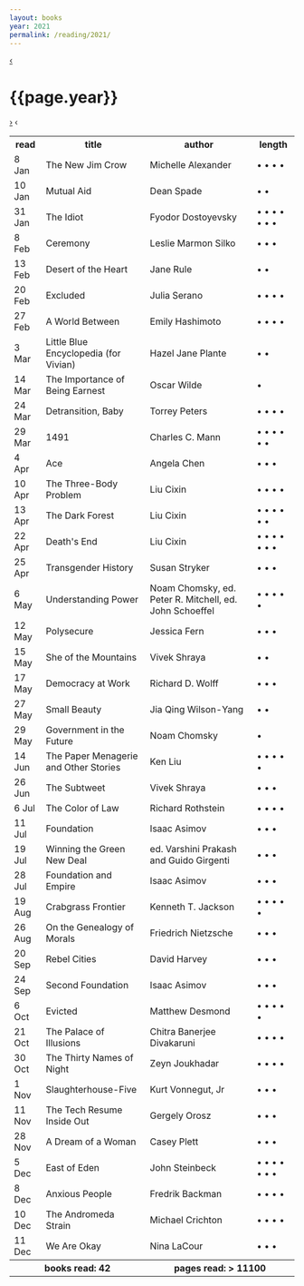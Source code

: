 ```yaml
---
layout: books 
year: 2021
permalink: /reading/2021/
---
```


<div class="content">
  <div class="flex-wrapper">
  <div class="log-header">
  <a class="log-nav" href="/reading/2020" title="Previous Log">&lsaquo;</a>
  <h1 class="log-title">{{page.year}}</h1>
  <a class="log-nav" href="/reading/2022" title="Next Log">&rsaquo;</a>
  <span class="ghost log-nav">&lsaquo;</span>
  </div>
  </div>
  <div class="books-table-wrapper">
  <table class="books-read">
  <tr>
    <th>read</th>
    <th>title</th>
    <th>author</th>
    <th>length</th>
  </tr>
  <tr>
    <td>8 Jan</td>
    <td>The New Jim Crow</td>
    <td>Michelle Alexander</td>
    <td> &bull; &bull; &bull; &bull;  </td>
  </tr>
  <tr>
    <td>10 Jan</td>
    <td>Mutual Aid</td>
    <td>Dean Spade</td>
    <td> &bull; &bull;  </td>
  </tr>
  <tr>
    <td>31 Jan</td>
    <td>The Idiot</td>
    <td>Fyodor Dostoyevsky</td>
    <td> &bull; &bull; &bull; &bull; &bull; &bull; &bull;  </td>
  </tr>
  <tr>
    <td>8 Feb</td>
    <td>Ceremony</td>
    <td>Leslie Marmon Silko</td>
    <td> &bull; &bull; &bull;  </td>
  </tr>
  <tr>
    <td>13 Feb</td>
    <td>Desert of the Heart</td>
    <td>Jane Rule</td>
    <td> &bull; &bull;  </td>
  </tr>
  <tr>
    <td>20 Feb</td>
    <td>Excluded</td>
    <td>Julia Serano</td>
    <td> &bull; &bull; &bull; &bull;  </td>
  </tr>
  <tr>
    <td>27 Feb</td>
    <td>A World Between</td>
    <td>Emily Hashimoto</td>
    <td> &bull; &bull; &bull; &bull;  </td>
  </tr>
  <tr>
    <td>3 Mar</td>
    <td>Little Blue Encyclopedia (for Vivian)</td>
    <td>Hazel Jane Plante</td>
    <td> &bull; &bull;  </td>
  </tr>
  <tr>
    <td>14 Mar</td>
    <td>The Importance of Being Earnest</td>
    <td>Oscar Wilde</td>
    <td> &bull;  </td>
  </tr>
  <tr>
    <td>24 Mar</td>
    <td>Detransition, Baby</td>
    <td>Torrey Peters</td>
    <td> &bull; &bull; &bull; &bull;  </td>
  </tr>
  <tr>
    <td>29 Mar</td>
    <td>1491</td>
    <td>Charles C. Mann</td>
    <td> &bull; &bull; &bull; &bull; &bull; &bull;  </td>
  </tr>
  <tr>
    <td>4 Apr</td>
    <td>Ace</td>
    <td>Angela Chen</td>
    <td> &bull; &bull; &bull;  </td>
  </tr>
  <tr>
    <td>10 Apr</td>
    <td>The Three-Body Problem</td>
    <td>Liu Cixin</td>
    <td> &bull; &bull; &bull; &bull;  </td>
  </tr>
  <tr>
    <td>13 Apr</td>
    <td>The Dark Forest</td>
    <td>Liu Cixin</td>
    <td> &bull; &bull; &bull; &bull; &bull; &bull;  </td>
  </tr>
  <tr>
    <td>22 Apr</td>
    <td>Death's End</td>
    <td>Liu Cixin</td>
    <td> &bull; &bull; &bull; &bull; &bull; &bull; &bull;  </td>
  </tr>
  <tr>
    <td>25 Apr</td>
    <td>Transgender History</td>
    <td>Susan Stryker</td>
    <td> &bull; &bull; &bull;  </td>
  </tr>
  <tr>
    <td>6 May</td>
    <td>Understanding Power</td>
    <td>Noam Chomsky, ed. Peter R. Mitchell, ed. John Schoeffel</td>
    <td> &bull; &bull; &bull; &bull; &bull;  </td>
  </tr>
  <tr>
    <td>12 May</td>
    <td>Polysecure</td>
    <td>Jessica Fern</td>
    <td> &bull; &bull; &bull;  </td>
  </tr>
  <tr>
    <td>15 May</td>
    <td>She of the Mountains</td>
    <td>Vivek Shraya</td>
    <td> &bull; &bull;  </td>
  </tr>
  <tr>
    <td>17 May</td>
    <td>Democracy at Work</td>
    <td>Richard D. Wolff</td>
    <td> &bull; &bull; &bull;  </td>
  </tr>
  <tr>
    <td>27 May</td>
    <td>Small Beauty</td>
    <td>Jia Qing Wilson-Yang</td>
    <td> &bull; &bull;  </td>
  </tr>
  <tr>
    <td>29 May</td>
    <td>Government in the Future</td>
    <td>Noam Chomsky</td>
    <td> &bull;  </td>
  </tr>
  <tr>
    <td>14 Jun</td>
    <td>The Paper Menagerie and Other Stories</td>
    <td>Ken Liu</td>
    <td> &bull; &bull; &bull; &bull; &bull;  </td>
  </tr>
  <tr>
    <td>26 Jun</td>
    <td>The Subtweet</td>
    <td>Vivek Shraya</td>
    <td> &bull; &bull; &bull;  </td>
  </tr>
  <tr>
    <td>6 Jul</td>
    <td>The Color of Law</td>
    <td>Richard Rothstein</td>
    <td> &bull; &bull; &bull; &bull;  </td>
  </tr>
  <tr>
    <td>11 Jul</td>
    <td>Foundation</td>
    <td>Isaac Asimov</td>
    <td> &bull; &bull; &bull;  </td>
  </tr>
  <tr>
    <td>19 Jul</td>
    <td>Winning the Green New Deal</td>
    <td>ed. Varshini Prakash and Guido Girgenti</td>
    <td> &bull; &bull; &bull;  </td>
  </tr>
  <tr>
    <td>28 Jul</td>
    <td>Foundation and Empire</td>
    <td>Isaac Asimov</td>
    <td> &bull; &bull; &bull;  </td>
  </tr>
  <tr>
    <td>19 Aug</td>
    <td>Crabgrass Frontier</td>
    <td>Kenneth T. Jackson</td>
    <td> &bull; &bull; &bull; &bull; &bull;  </td>
  </tr>
  <tr>
    <td>26 Aug</td>
    <td>On the Genealogy of Morals</td>
    <td>Friedrich Nietzsche</td>
    <td> &bull; &bull; &bull;  </td>
  </tr>
  <tr>
    <td>20 Sep</td>
    <td>Rebel Cities</td>
    <td>David Harvey</td>
    <td> &bull; &bull; &bull;  </td>
  </tr>
  <tr>
    <td>24 Sep</td>
    <td>Second Foundation</td>
    <td>Isaac Asimov</td>
    <td> &bull; &bull; &bull;  </td>
  </tr>
  <tr>
    <td>6 Oct</td>
    <td>Evicted</td>
    <td>Matthew Desmond</td>
    <td> &bull; &bull; &bull; &bull; &bull;  </td>
  </tr>
  <tr>
    <td>21 Oct</td>
    <td>The Palace of Illusions</td>
    <td>Chitra Banerjee Divakaruni</td>
    <td> &bull; &bull; &bull; &bull;  </td>
  </tr>
  <tr>
    <td>30 Oct</td>
    <td>The Thirty Names of Night</td>
    <td>Zeyn Joukhadar</td>
    <td> &bull; &bull; &bull; &bull;  </td>
  </tr>
  <tr>
    <td>1 Nov</td>
    <td>Slaughterhouse-Five</td>
    <td>Kurt Vonnegut, Jr</td>
    <td> &bull; &bull; &bull;  </td>
  </tr>
  <tr>
    <td>11 Nov</td>
    <td>The Tech Resume Inside Out</td>
    <td>Gergely Orosz</td>
    <td> &bull; &bull; &bull;  </td>
  </tr>
  <tr>
    <td>28 Nov</td>
    <td>A Dream of a Woman</td>
    <td>Casey Plett</td>
    <td> &bull; &bull; &bull;  </td>
  </tr>
  <tr>
    <td>5 Dec</td>
    <td>East of Eden</td>
    <td>John Steinbeck</td>
    <td> &bull; &bull; &bull; &bull; &bull; &bull; &bull;  </td>
  </tr>
  <tr>
    <td>8 Dec</td>
    <td>Anxious People</td>
    <td>Fredrik Backman</td>
    <td> &bull; &bull; &bull; &bull;  </td>
  </tr>
  <tr>
    <td>10 Dec</td>
    <td>The Andromeda Strain</td>
    <td>Michael Crichton</td>
    <td> &bull; &bull; &bull; &bull;  </td>
  </tr>
  <tr>
    <td>11 Dec</td>
    <td>We Are Okay</td>
    <td>Nina LaCour</td>
    <td> &bull; &bull; &bull;  </td>
  </tr>
<tr id="summary">
<th colspan="2">books read: 
42
</th>
<th colspan="2">pages read: &gt;
11100
</th>
  </tr>
</table>
  </div>
  </div>
